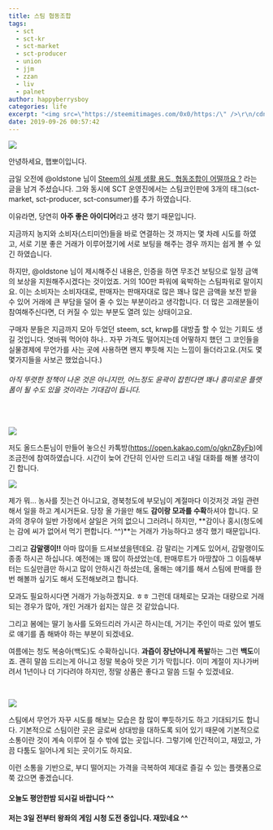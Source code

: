 ```yaml
---
title: 스팀 협동조합
tags:
  - sct
  - sct-kr
  - sct-market
  - sct-producer
  - union
  - jjm
  - zzan
  - liv
  - palnet
author: happyberrysboy
categories: life
excerpt: "<img src=\"https://steemitimages.com/0x0/https:/\" />\r\n/cdn.steemitimages.com/DQmeVyCnkva2SjkjT5mk9XPo2BJzbK7szFE1pDqqAHrSBsC/WHALE_TITLE_COLORED_LOW.jpg)  안녕하세요, 햅뽀이입니다.  금일 오전에 @oldstone 님이 [Steem의 실제 생활 용도, 협동조합이 어떨까요 ?](/@oldstone/steem) 라는 글을 남겨 주셨습니....."
date: 2019-09-26 00:57:42
---
```


![](https://steemitimages.com/0x0/https://cdn.steemitimages.com/DQmeVyCnkva2SjkjT5mk9XPo2BJzbK7szFE1pDqqAHrSBsC/WHALE_TITLE_COLORED_LOW.jpg)

안녕하세요, 햅뽀이입니다.

금일 오전에 @oldstone 님이 [Steem의 실제 생활 용도, 협동조합이 어떨까요 ?](/@oldstone/steem) 라는 글을 남겨 주셨습니다. 그와 동시에 SCT 운영진에서는 스팀코인판에 3개의 태그(sct-market, sct-producer, sct-consumer)를 추가 하였습니다.

이유라면, 당연히 **아주 좋은 아이디어**라고 생각 했기 때문입니다.

지금까지 농지와 소비자(스티미언)들을 바로 연결하는 것 까지는 몇 차례 시도를 하였고, 서로 기분 좋은 거래가 이루어졌기에 서로 보팅을 해주는 경우 까지는 쉽게 볼 수 있긴 하였습니다.

하지만, @oldstone 님이 제시해주신 내용은, 인증을 하면 무조건 보팅으로 일정 금액의 보상을 지원해주시겠다는 것이었죠. 거의 100만 파워에 육박하는 스팀파워로 말이지요. 이는 소비자는 소비자대로, 판매자는 판매자대로 많은 꽤나 많은 금액을 보전 받을 수 있어 거래에 큰 부담을 덜어 줄 수 있는 부분이라고 생각합니다. 더 많은 고래분들이 참여해주신다면, 더 커질 수 있는 부분도 열려 있는 상태이고요.

구매자 분들은 지금까지 모아 두었던 steem, sct, krwp를 대방출 할 수 있는 기회도 생길 것입니다. 엿바꿔 먹어야 하나.. 자꾸 가격도 떨어지는데 어떻하지 했던 그 코인들을 실물경제에 무언가를 사는 곳에 사용하면 왠지 뿌듯해 지는 느낌이 들더라고요.(저도 몇몇가지들을 사보곤 했었습니다.)

###### 아직 뚜렷한 정책이 나온 것은 아니지만, 어느정도 윤곽이 잡힌다면 꽤나 흥미로운 플랫폼이 될 수도 있을 것이라는 기대감이 듭니다.
<br>

![](https://steemitimages.com/DQmb5XLfBycRZQgDY5rE4kwKfVNnrPPwRsAtxPHi9GwbD2M/％EA％B5％AC％EB％B6％84％EC％84％A0_％EB％B3％B4％EB％9D％BC％EB％82％98％EB％B9％84.png)

저도 올드스톤님이 만들어 놓으신 카톡방(https://open.kakao.com/o/gknZ8yFb)에 조금전에 참여하였습니다. 시간이 늦어 간단히 인사만 드리고 내일 대화를 해볼 생각이긴 합니다.

![](https://cdn.steemitimages.com/DQmVXAX5dJVM21c2ZuBjxHPge5KsnEdVrbUkqKFReRMRH3s/image.png)

제가 뭐... 농사를 짓는건 아니고요, 경북청도에 부모님이 계절마다 이것저것 과일 관련해서 일을 하고 계시거든요. 당장 올 가을만 해도 **감이랑 모과를 수확**하셔야 합니다. 모과의 경우야 일반 가정에서 살일은 거의 없으니 그러려니 하지만, **감이나 홍시(청도에는 감에 씨가 없어서 먹기 편합니다. ^^)**는 거래가 가능하다고 생각 했기 때문입니다.

그리고 **감말랭이!!** 아마 많이들 드셔보셨을텐데요. 감 말리는 기계도 있어서, 감말랭이도 종종 하시곤 하십니다. 예전에는 꽤 많이 하셨었는데, 판매루트가 마땅찮아 그 이듬해부터는 드실만큼만 하시고 많이 안하시긴 하셨는데, 올해는 얘기를 해서 스팀에 판매를 한번 해볼까 싶기도 해서 도전해보려고 합니다.

모과도 필요하시다면 거래가 가능하겠지요. ㅎㅎ 그런데 대체로는 모과는 대량으로 거래되는 경우가 많아, 개인 거래가 쉽지는 않은 것 같았습니다.

그리고 봄에는 딸기 농사를 도와드리러 가시곤 하시는데, 거기는 주인이 따로 있어 별도로 얘기를 좀 해봐야 하는 부분이 되겠네요.

여름에는 청도 복숭아(백도)도 수확하십니다. **과즙이 장난아니게 폭발**하는 그런 **백도**이죠. 괜히 말씀 드리는게 아니고 정말 복숭아 맛은 기가 막힙니다. 이미 계절이 지나가버려서 1년이나 더 기다려야 하지만, 정말 상품은 좋다고 말씀 드릴 수 있겠네요.



<br>

![](https://steemitimages.com/DQmb5XLfBycRZQgDY5rE4kwKfVNnrPPwRsAtxPHi9GwbD2M/％EA％B5％AC％EB％B6％84％EC％84％A0_％EB％B3％B4％EB％9D％BC％EB％82％98％EB％B9％84.png)

스팀에서 무언가 자꾸 시도를 해보는 모습은 참 많이 뿌듯하기도 하고 기대되기도 합니다. 기본적으로 스팀이란 곳은 글로써 상대방을 대하도록 되어 있기 때문에 기본적으로 소통이란 것이 계속 이루어 질 수 밖에 없는 곳입니다. 그렇기에 인간적이고, 재밌고, 가끔 다툼도 일어나게 되는 곳이기도 하지요. 

이런 소통을 기반으로, 부디 떨어지는 가격을 극복하여 제대로 즐길 수 있는 플랫폼으로 쭉 갔으면 좋겠습니다.

#### 오늘도 평안한밤 되시길 바랍니다 ^^
#### 저는 3일 전부터 왕좌의 게임 시청 도전 중입니다. 재밌네요 ^^